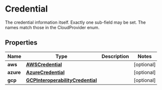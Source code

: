 

# Credential

The credential information itself. Exactly one sub-field may be set. The names match those in the CloudProvider enum.

## Properties

| Name | Type | Description | Notes |
|------------ | ------------- | ------------- | -------------|
|**aws** | [**AWSCredential**](AWSCredential.md) |  |  [optional] |
|**azure** | [**AzureCredential**](AzureCredential.md) |  |  [optional] |
|**gcp** | [**GCPInteroperabilityCredential**](GCPInteroperabilityCredential.md) |  |  [optional] |



